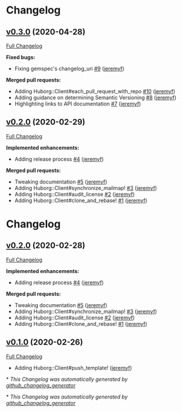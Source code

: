 # Changelog

## [v0.3.0](https://github.com/samvera-labs/huborg/tree/v0.3.0) (2020-04-28)

[Full Changelog](https://github.com/samvera-labs/huborg/compare/v0.2.0...v0.3.0)

**Fixed bugs:**

- Fixing gemspec's changelog\_uri [\#9](https://github.com/samvera-labs/huborg/pull/9) ([jeremyf](https://github.com/jeremyf))

**Merged pull requests:**

- Adding Huborg::Client\#each\_pull\_request\_with\_repo [\#10](https://github.com/samvera-labs/huborg/pull/10) ([jeremyf](https://github.com/jeremyf))
- Adding guidance on determining Semantic Versioning [\#8](https://github.com/samvera-labs/huborg/pull/8) ([jeremyf](https://github.com/jeremyf))
- Highlighting links to API documentation [\#7](https://github.com/samvera-labs/huborg/pull/7) ([jeremyf](https://github.com/jeremyf))

## [v0.2.0](https://github.com/samvera-labs/huborg/tree/v0.2.0) (2020-02-29)

[Full Changelog](https://github.com/samvera-labs/huborg/compare/v0.1.0...v0.2.0)

**Implemented enhancements:**

- Adding release process [\#4](https://github.com/samvera-labs/huborg/pull/4) ([jeremyf](https://github.com/jeremyf))

**Merged pull requests:**

- Tweaking documentation [\#5](https://github.com/samvera-labs/huborg/pull/5) ([jeremyf](https://github.com/jeremyf))
- Adding Huborg::Client\#synchronize\_mailmap! [\#3](https://github.com/samvera-labs/huborg/pull/3) ([jeremyf](https://github.com/jeremyf))
- Adding Huborg::Client\#audit\_license [\#2](https://github.com/samvera-labs/huborg/pull/2) ([jeremyf](https://github.com/jeremyf))
- Adding Huborg::Client\#clone\_and\_rebase! [\#1](https://github.com/samvera-labs/huborg/pull/1) ([jeremyf](https://github.com/jeremyf))

# Changelog

## [v0.2.0](https://github.com/samvera-labs/huborg/tree/v0.2.0) (2020-02-28)

[Full Changelog](https://github.com/samvera-labs/huborg/compare/v0.1.0...v0.2.0)

**Implemented enhancements:**

- Adding release process [\#4](https://github.com/samvera-labs/huborg/pull/4) ([jeremyf](https://github.com/jeremyf))

**Merged pull requests:**

- Tweaking documentation [\#5](https://github.com/samvera-labs/huborg/pull/5) ([jeremyf](https://github.com/jeremyf))
- Adding Huborg::Client\#synchronize\_mailmap! [\#3](https://github.com/samvera-labs/huborg/pull/3) ([jeremyf](https://github.com/jeremyf))
- Adding Huborg::Client\#audit\_license [\#2](https://github.com/samvera-labs/huborg/pull/2) ([jeremyf](https://github.com/jeremyf))
- Adding Huborg::Client\#clone\_and\_rebase! [\#1](https://github.com/samvera-labs/huborg/pull/1) ([jeremyf](https://github.com/jeremyf))

## [v0.1.0](https://github.com/samvera-labs/huborg/tree/v0.1.0) (2020-02-26)

[Full Changelog](https://github.com/samvera-labs/huborg/commit/cc1ce07147ad552cabf343c8195610bbb8c9376d)

- Adding Huborg::Client\#push\_template! ([jeremyf](https://github.com/jeremyf))

\* *This Changelog was automatically generated by [github_changelog_generator](https://github.com/github-changelog-generator/github-changelog-generator)*


\* *This Changelog was automatically generated by [github_changelog_generator](https://github.com/github-changelog-generator/github-changelog-generator)*

